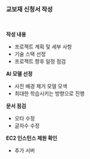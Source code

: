 ### 교보재 신청서 작성

<br/>

**작성 내용**

- 프로젝트 계획 및 세부 사항
- 기술 스택 선정
- 프로젝트 향후 일정 점검

**AI 모델 선정**
- 사진 배경 제거 모델 모색
- 최대한 학습시키는 방향으로 진행

**문서 점검**
- 오타 수정
- 글자수 수정

**EC2 인스턴스 제원 확인**
- 추가 서버
